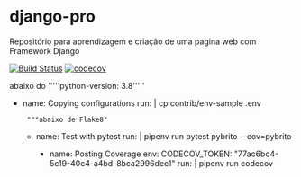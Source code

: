 # django-pro
Repositório para aprendizagem e criação de uma pagina web com Framework Django

[![Build Status](https://travis-ci.org/JosemarBrito/django-pro.svg?branch=main)](https://travis-ci.org/JosemarBrito/django-pro)
[![codecov](https://codecov.io/gh/JosemarBrito/django-pro/branch/main/graph/badge.svg?token=SR25BFQ3UL)](https://codecov.io/gh/JosemarBrito/django-pro)



  abaixo do '''''python-version: 3.8''''' 
  
 - name: Copying configurations
      run: |
        cp contrib/env-sample .env
        
    
        
        
        
        """abaixo de Flake8"      
        
   - name: Test with pytest
      run: |
        pipenv run pytest pybrito --cov=pybrito
        
        - name: Posting Coverage
      env:
        CODECOV_TOKEN: "77ac6bc4-5c19-40c4-a4bd-8bca2996dec1"
      run: |
        pipenv run codecov
        
        